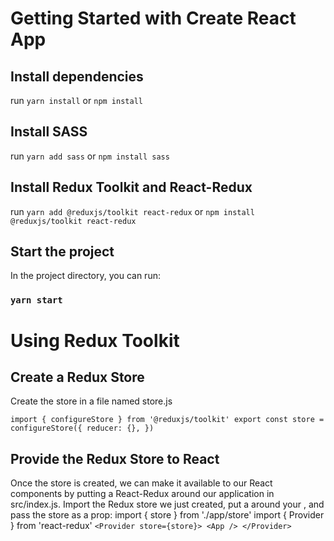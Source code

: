 # Getting Started with Create React App

## Install dependencies

run `yarn install` or `npm install`

## Install SASS

run `yarn add sass` or `npm install sass`

## Install Redux Toolkit and React-Redux

run `yarn add @reduxjs/toolkit react-redux` or `npm install @reduxjs/toolkit react-redux`

## Start the project

In the project directory, you can run:

### `yarn start`

# Using Redux Toolkit

## Create a Redux Store

Create the store in a file named store.js

`import { configureStore } from '@reduxjs/toolkit' export const store = configureStore({ reducer: {}, })`

## Provide the Redux Store to React

Once the store is created, we can make it available to our React components by putting a React-Redux <Provider> around our application in src/index.js. Import the Redux store we just created, put a <Provider> around your <App>, and pass the store as a prop:
import { store } from './app/store'
import { Provider } from 'react-redux'
`<Provider store={store}> <App /> </Provider>`
